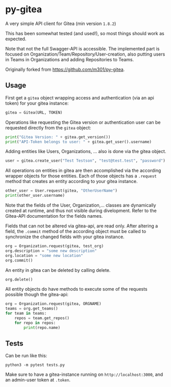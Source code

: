 # py-gitea

A very simple API client for Gitea (min version `1.8.2`)

This has been somewhat tested (and used!), so most things should work as expected.

Note that not the full Swagger-API is accessible. The implemented part is
focused on Organization/Team/Repository/User-creation, also putting users in
Teams in Organizations and adding Repositories to Teams.

Originally forked from https://github.com/m301/py-gitea.

## Usage

First get a `gitea` object wrapping access and authentication (via an api token) for your gitea instance:

```python
gitea = Gitea(URL, TOKEN)
```

Operations like requesting the Gitea version or authentication user can be requested directly from the `gitea` object:

```python
print("Gitea Version: " + gitea.get_version())
print("API-Token belongs to user: " + gitea.get_user().username)
```

Adding entities like Users, Organizations, ...  also is done via the gitea object.

```python
user = gitea.create_user("Test Testson", "test@test.test", "password")
```

All operations on entities in gitea are then accomplished via the according wrapper objects for those entities.
Each of those objects has a `.request` method that creates an entity according to your gitea instance. 

```python
other_user = User.request(gitea, "OtherUserName")
print(other_user.username)
```

Note that the fields of the User, Organization,... classes are dynamically created at runtime, and thus not visible during divelopment. Refer to the Gitea-API documentation for the fields names. 


Fields that can not be altered via gitea-api, are read only. After altering a field, the `.commit` method of the according object must be called to synchronize the changed fields with your gitea instance.

```python
org = Organization.request(gitea, test_org)
org.description = "some new description"
org.location = "some new location"
org.commit()
```

An entity in gitea can be deleted by calling delete.
```python
org.delete()
```

All entity objects do have methods to execute some of the requests possible though the gitea-api:
```python
org = Organization.request(gitea, ORGNAME)
teams = org.get_teams()
for team in teams:
	repos = team.get_repos()
	for repo in repos:
		print(repo.name)
```


## Tests
Can be run like this:

```python3 -m pytest tests.py```

Make sure to have a gitea-instance running on `http://localhost:3000`, and an admin-user token at `.token`.
